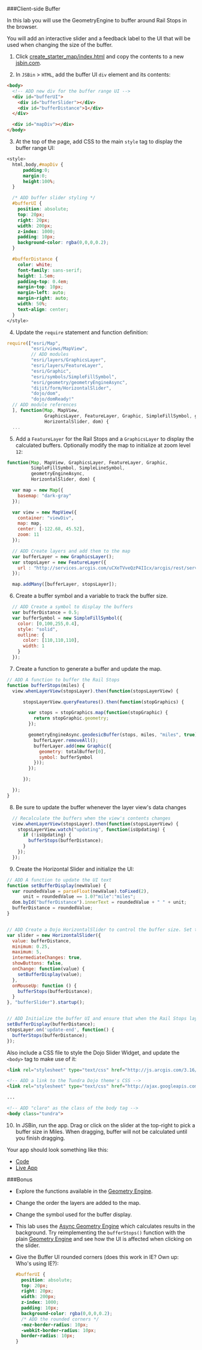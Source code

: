 ###Client-side Buffer

In this lab you will use the GeometryEngine to buffer around Rail Stops in the browser.

You will add an interactive slider and a feedback label to the UI that will be used when changing the size of the buffer.

1. Click [create_starter_map/index.html](../create_starter_map/index.html) and copy the contents to a new [jsbin.com](http://jsbin.com).

2. In `JSBin` > `HTML`, add the buffer UI `div` element and its contents:

  ```html
  <body>
    <!-- ADD new div for the buffer range UI -->
    <div id="bufferUI">
      <div id="bufferSlider"></div>
      <div id="bufferDistance">1</div>
    </div>

    <div id="mapDiv"></div>
  </body>
  ```

3. At the top of the page, add CSS to the main `style` tag to display the buffer range UI:

  ```CSS
  <style>
    html,body,#mapDiv {
        padding:0;
        margin:0;
        height:100%;
    }

    /* ADD buffer slider styling */
    #bufferUI {
      position: absolute;
      top: 20px;
      right: 20px;
      width: 200px;
      z-index: 1000;
      padding: 10px;
      background-color: rgba(0,0,0,0.2);
    }

    #bufferDistance {
      color: white;
      font-family: sans-serif;
      height: 1.5em;
      padding-top: 0.4em;
      margin-top: 10px;
      margin-left: auto;
      margin-right: auto;
      width: 50%;
      text-align: center;
    }
  </style>
  ```

4. Update the `require` statement and function definition:

  ```javascript
  require(["esri/Map",
           "esri/views/MapView",
           // ADD modules
           "esri/layers/GraphicsLayer",
           "esri/layers/FeatureLayer",
           "esri/Graphic",
           "esri/symbols/SimpleFillSymbol",
           "esri/geometry/geometryEngineAsync",
           "dijit/form/HorizontalSlider",
           "dojo/dom",
           "dojo/domReady!"
    // ADD module references
    ], function(Map, MapView, 
                GraphicsLayer, FeatureLayer, Graphic, SimpleFillSymbol, geometryEngineAsync,
                HorizontalSlider, dom) {
    ...
  ```

5. Add a `FeatureLayer` for the Rail Stops and a `GraphicsLayer` to display the calculated buffers. Optionally modify the map to initialize at zoom level `12`:

  ```javascript
  function(Map, MapView, GraphicsLayer, FeatureLayer, Graphic,
           SimpleFillSymbol, SimpleLineSymbol,
           geometryEngineAsync,
           HorizontalSlider, dom) {

    var map = new Map({
      basemap: "dark-gray"
    });

    var view = new MapView({
      container: "viewDiv",
      map: map,
      center: [-122.68, 45.52],
      zoom: 11
    });

    // ADD Create layers and add them to the map
    var bufferLayer = new GraphicsLayer();
    var stopsLayer = new FeatureLayer({
      url : "http://services.arcgis.com/uCXeTVveQzP4IIcx/arcgis/rest/services/PDX_Rail_Stops_Styled/FeatureServer/0"
    });

    map.addMany([bufferLayer, stopsLayer]);
  ```

6. Create a buffer symbol and a variable to track the buffer size.

  ```javascript
    // ADD Create a symbol to display the buffers
    var bufferDistance = 0.5;
    var bufferSymbol = new SimpleFillSymbol({
      color: [0,100,255,0.4],
      style: "solid",
      outline: {
        color: [110,110,110],
        width: 1
      }
    });
  ```


7. Create a function to generate a buffer and update the map.

  ```javascript
  // ADD A function to buffer the Rail Stops
  function bufferStops(miles) {
    view.whenLayerView(stopsLayer).then(function(stopsLayerView) {

        stopsLayerView.queryFeatures().then(function(stopGraphics) {

          var stops = stopGraphics.map(function(stopGraphic) {
            return stopGraphic.geometry;
          });

          geometryEngineAsync.geodesicBuffer(stops, miles, "miles", true).then(function(totalBuffer) {
            bufferLayer.removeAll();
            bufferLayer.add(new Graphic({
              geometry: totalBuffer[0],
              symbol: bufferSymbol
            }));
          });

        });

    });
  }
  ```

8. Be sure to update the buffer whenever the layer view's data changes

  ```javascript
    // Recalculate the buffers when the view's contents changes
    view.whenLayerView(stopsLayer).then(function(stopsLayerView) {
      stopsLayerView.watch("updating", function(isUpdating) {
        if (!isUpdating) {
          bufferStops(bufferDistance);
        }
      });
    });
  ```

9. Create the Horizontal Slider and initialize the UI:

  ```javascript
  // ADD A function to update the UI text
  function setBufferDisplay(newValue) {
    var roundedValue = parseFloat(newValue).toFixed(2),
        unit = roundedValue == 1.0?"mile":"miles";
    dom.byId("bufferDistance").innerText = roundedValue + " " + unit;
    bufferDistance = roundedValue;
  }


  // ADD Create a Dojo HorizontalSlider to control the buffer size. Set the slider to update the current buffer range display and also to generate a new buffer when the mouse is released.
  var slider = new HorizontalSlider({
    value: bufferDistance,
    minimum: 0.25,
    maximum: 5,
    intermediateChanges: true,
    showButtons: false,
    onChange: function(value) {
      setBufferDisplay(value);
    },
    onMouseUp: function () {
      bufferStops(bufferDistance);
    }
  }, "bufferSlider").startup();


  // ADD Initialize the buffer UI and ensure that when the Rail Stops layer has initially loaded data, that a buffer is generated.
  setBufferDisplay(bufferDistance);
  stopsLayer.on('update-end', function() {
    bufferStops(bufferDistance);
  });
  ```

  Also include a CSS file to style the Dojo Slider Widget, and update the `<body>` tag to make use of it:

  ```HTML
  <link rel="stylesheet" type="text/css" href="http://js.arcgis.com/3.16/esri/css/esri.css">

  <!-- ADD a link to the Tundra Dojo theme's CSS -->
  <link rel="stylesheet" type="text/css" href="http://ajax.googleapis.com/ajax/libs/dojo/1.10.4/dijit/themes/tundra/tundra.css">

  ...

  <!-- ADD "claro" as the class of the body tag -->
  <body class="tundra">
  ```

10. In JSBin, run the app. Drag or click on the slider at the top-right to pick a buffer size in Miles. When dragging, buffer will not be calculated until you finish dragging.

Your app should look something like this:
* [Code](index.html)
* [Live App](http://esri.github.io/geodev-hackerlabs/develop/jsapi/buffer_with_geometry_engine_and_slider/index.html)

###Bonus
* Explore the functions available in the [Geometry Engine](https://developers.arcgis.com/javascript/latest/api-reference/esri-geometry-geometryEngineAsync.html).
* Change the order the layers are added to the map.
* Change the symbol used for the buffer display.
* This lab uses the [Async Geometry Engine](https://developers.arcgis.com/javascript/latest/api-reference/esri-geometry-geometryEngineAsync.html) which calculates results in the background. Try reimplementing the `bufferStops()` function with the plain [Geometry Engine](https://developers.arcgis.com/javascript/latest/api-reference/esri-geometry-geometryEngine.html) and see how the UI is affected when clicking on the slider.
* Give the Buffer UI rounded corners (does this work in IE? Own up: Who's using IE?):

  ```CSS
  #bufferUI {
    position: absolute;
    top: 20px;
    right: 20px;
    width: 200px;
    z-index: 1000;
    padding: 10px;
    background-color: rgba(0,0,0,0.2);
    /* ADD the rounded corners */
    -moz-border-radius: 10px;
    -webkit-border-radius: 10px;
    border-radius: 10px;
  }
  ```
